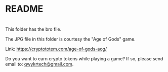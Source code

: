 # 
# README
#
This folder has the bro file.

The JPG file in this folder is courtesy the "Age of Gods" game.

Link: https://cryptototem.com/age-of-gods-aog/

Do you want to earn crypto tokens while playing a game? If so, please send email to: qwykrtech@gmail.com.
